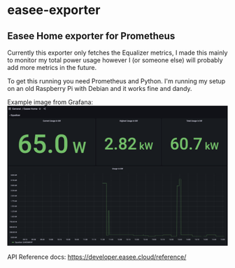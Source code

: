# easee-exporter
## Easee Home exporter for Prometheus

Currently this exporter only fetches the Equalizer metrics, I made this mainly to monitor my total power usage however I (or someone else) will probably add more metrics in the future.

To get this running you need Prometheus and Python. I'm running my setup on an old Raspberry Pi with Debian and it works fine and dandy.

Example image from Grafana:
![Easee Home Equalizer in Grafana](https://github.com/daverstam/easee-exporter/blob/main/grafana-img.png?raw=true)


API Reference docs: https://developer.easee.cloud/reference/
